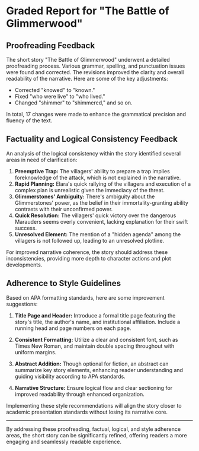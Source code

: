 # Graded Report for "The Battle of Glimmerwood"

## Proofreading Feedback
The short story "The Battle of Glimmerwood" underwent a detailed proofreading process. Various grammar, spelling, and punctuation issues were found and corrected. The revisions improved the clarity and overall readability of the narrative. Here are some of the key adjustments:

- Corrected "knowed" to "known."
- Fixed "who were live" to "who lived."
- Changed "shimmer" to "shimmered," and so on.

In total, 17 changes were made to enhance the grammatical precision and fluency of the text.

## Factuality and Logical Consistency Feedback
An analysis of the logical consistency within the story identified several areas in need of clarification:

1. **Preemptive Trap:** The villagers' ability to prepare a trap implies foreknowledge of the attack, which is not explained in the narrative.
2. **Rapid Planning:** Elara's quick rallying of the villagers and execution of a complex plan is unrealistic given the immediacy of the threat.
3. **Glimmerstones' Ambiguity:** There's ambiguity about the Glimmerstones' power, as the belief in their immortality-granting ability contrasts with their unconfirmed power.
4. **Quick Resolution:** The villagers' quick victory over the dangerous Marauders seems overly convenient, lacking explanation for their swift success.
5. **Unresolved Element:** The mention of a "hidden agenda" among the villagers is not followed up, leading to an unresolved plotline.

For improved narrative coherence, the story should address these inconsistencies, providing more depth to character actions and plot developments.

## Adherence to Style Guidelines
Based on APA formatting standards, here are some improvement suggestions:

1. **Title Page and Header:** Introduce a formal title page featuring the story's title, the author's name, and institutional affiliation. Include a running head and page numbers on each page.

2. **Consistent Formatting:** Utilize a clear and consistent font, such as Times New Roman, and maintain double spacing throughout with uniform margins.

3. **Abstract Addition:** Though optional for fiction, an abstract can summarize key story elements, enhancing reader understanding and guiding visibility according to APA standards.

4. **Narrative Structure:** Ensure logical flow and clear sectioning for improved readability through enhanced organization.

Implementing these style recommendations will align the story closer to academic presentation standards without losing its narrative core.

---

By addressing these proofreading, factual, logical, and style adherence areas, the short story can be significantly refined, offering readers a more engaging and seamlessly readable experience.